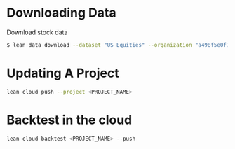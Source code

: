 # Downloading Data
Download stock data

```sh
$ lean data download --dataset "US Equities" --organization "a498f5e0f72498984b9dff7cadd979b3" --data-type "Trade" --ticker "AAPL" --resolution "Daily" --start "20210101" --end "20211231"
```

# Updating A Project
```sh
lean cloud push --project <PROJECT_NAME>
```

# Backtest in the cloud
```sh
lean cloud backtest <PROJECT_NAME> --push
```
